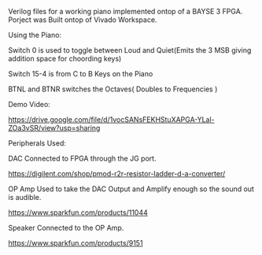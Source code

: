 Verilog files for a working piano implemented ontop of a BAYSE 3 FPGA. 
Porject was Built ontop of Vivado Workspace. 

Using the Piano: 

  Switch 0 is used to toggle between Loud and Quiet(Emits the 3 MSB giving addition space for choording keys) 
  
  Switch 15-4 is from C to B Keys on the Piano 
  
  BTNL and BTNR switches the Octaves( Doubles to Frequencies ) 

Demo Video: 

https://drive.google.com/file/d/1vocSANsFEKHStuXAPGA-YLal-ZOa3vSR/view?usp=sharing 


Peripherals Used: 

DAC Connected to FPGA through the JG port. 

  https://digilent.com/shop/pmod-r2r-resistor-ladder-d-a-converter/ 
  
OP Amp Used to take the DAC Output and Amplify enough so the sound out is audible. 

  https://www.sparkfun.com/products/11044 
  
Speaker Connected to the OP Amp.

  https://www.sparkfun.com/products/9151

  
